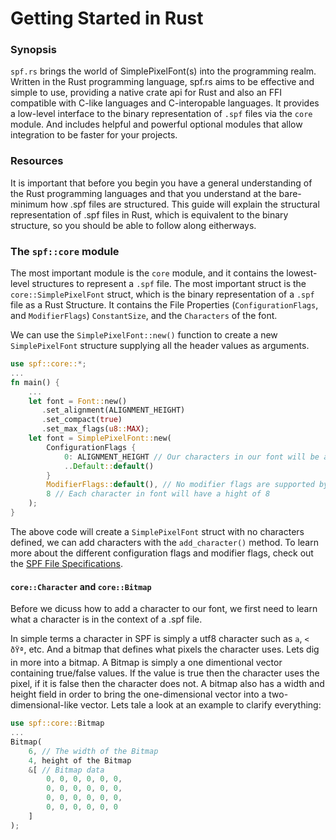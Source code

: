 # Getting Started in Rust
### Synopsis
`spf.rs` brings the world of SimplePixelFont(s) into the programming realm. Written in the Rust programming language, spf.rs aims to be effective and simple to use, providing a native crate api for Rust and also an FFI compatible with C-like languages and C-interopable languages. It provides a low-level interface to the binary representation of `.spf` files via the `core` module. And includes helpful and powerful optional modules that allow integration to be faster for your projects.
### Resources
It is important that before you begin you have a general understanding of the Rust programming languages and that you understand at the bare-minimum how .spf files are structured. This guide will explain the structural representation of .spf files in Rust, which is equivalent to the binary structure, so you should be able to follow along eitherways.
### The `spf::core` module
The most important module is the `core` module, and it contains the lowest-level structures to represent a `.spf` file. The most important struct is the `core::SimplePixelFont` struct, which is the binary representation of a `.spf` file as a Rust Structure.  It contains the File Properties (`ConfigurationFlags`,  and `ModifierFlags`) `ConstantSize`, and the `Characters` of the font.  
  
We can use the `SimplePixelFont::new()` function to create a new `SimplePixelFont` structure supplying all the header values as arguments.
```rs
use spf::core::*;
...
fn main() {
    ...
    let font = Font::new()
       .set_alignment(ALIGNMENT_HEIGHT)
       .set_compact(true)
       .set_max_flags(u8::MAX);
    let font = SimplePixelFont::new(
        ConfigurationFlags {
            0: ALIGNMENT_HEIGHT // Our characters in our font will be aligned by height, and thus will have the same height.
            ..Default::default()
        }
        ModifierFlags::default(), // No modifier flags are supported by spf.rs, we can ignore this field.
        8 // Each character in font will have a hight of 8
    );
}
```
The above code will create a `SimplePixelFont` struct with no characters defined, we can add characters with the `add_character()` method. To learn more about the different configuration flags and modifier flags, check out the [SPF File Specifications]().
#### `core::Character` and `core::Bitmap`
Before we dicuss how to add a character to our font, we first need to learn what a character is in the context of a .spf file.
  
In simple terms a character in SPF is simply a utf8 character such as `a`, `<` `ðŸª`, etc. And a bitmap that defines what pixels the character uses. Lets dig in more into a bitmap. A Bitmap is simply a one dimentional vector containing true/false values. If the value is true then the character uses the pixel, if it is false then the character does not. A bitmap also has a width and height field in order to bring the one-dimensional vector into a two-dimensional-like vector. Lets tale a look at an example to clarify everything:
```rs
use spf::core::Bitmap
...
Bitmap(
    6, // The width of the Bitmap
    4, height of the Bitmap
    &[ // Bitmap data
        0, 0, 0, 0, 0, 0,
        0, 0, 0, 0, 0, 0,
        0, 0, 0, 0, 0, 0,
        0, 0, 0, 0, 0, 0
    ]
);
        